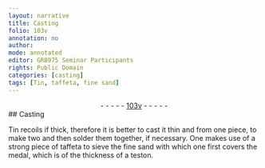 ```yaml
---
layout: narrative
title: Casting
folio: 103v
annotation: no
author:
mode: annotated
editor: GR8975 Seminar Participants
rights: Public Domain
categories: [casting]
tags: [Tin, taffeta, fine sand]
---
```


 <div class="folio" align="center">- - - - - <a href="http://gallica.bnf.fr/ark:/12148/btv1b10500001g/f212.image" target="_blank">103v</a> - - - - - </div>  
## Casting

 
<span class="activity"></span><span class="material">Tin</span> recoils if thick, therefore it is better to cast it thin and from one piece, to make two and then solder them together, if necessary. One makes use of a strong piece of <span class="material"><span class="tool">taffeta</span></span> to sieve the <span class="material">fine sand</span> with which one first covers the medal, which is of the thickness of a teston.
 